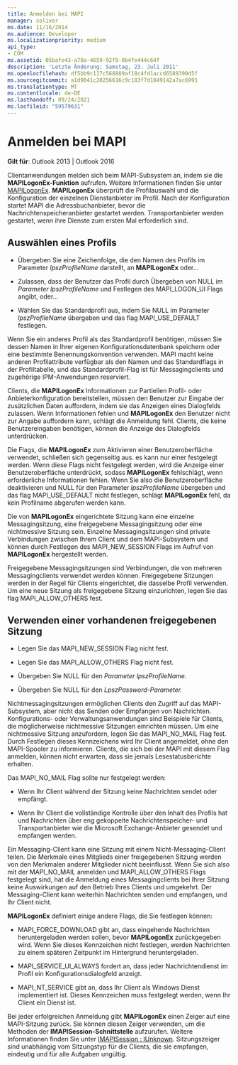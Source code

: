 ```yaml
---
title: Anmelden bei MAPI
manager: soliver
ms.date: 11/16/2014
ms.audience: Developer
ms.localizationpriority: medium
api_type:
- COM
ms.assetid: 05bafe43-a78a-4659-92f0-0b4fe444c64f
description: 'Letzte Änderung: Samstag, 23. Juli 2011'
ms.openlocfilehash: df5bb9c117c568889af18c4fd1accd6589390d5f
ms.sourcegitcommit: a1d9041c20256616c9c183f7d1049142a7ac6991
ms.translationtype: MT
ms.contentlocale: de-DE
ms.lasthandoff: 09/24/2021
ms.locfileid: "59579631"
---
```

# <a name="logging-on-to-mapi"></a>Anmelden bei MAPI
 
**Gilt für**: Outlook 2013 | Outlook 2016 
  
Clientanwendungen melden sich beim MAPI-Subsystem an, indem sie die **MAPILogonEx-Funktion** aufrufen. Weitere Informationen finden Sie unter [MAPILogonEx](mapilogonex.md). **MAPILogonEx** überprüft die Profilauswahl und die Konfiguration der einzelnen Dienstanbieter im Profil. Nach der Konfiguration startet MAPI die Adressbuchanbieter, bevor die Nachrichtenspeicheranbieter gestartet werden. Transportanbieter werden gestartet, wenn ihre Dienste zum ersten Mal erforderlich sind. 
  
## <a name="choose-a-profile"></a>Auswählen eines Profils
  
- Übergeben Sie eine Zeichenfolge, die den Namen des Profils im Parameter  _lpszProfileName_ darstellt, an **MAPILogonEx** oder...
    
- Zulassen, dass der Benutzer das Profil durch Übergeben von NULL im  _Parameter lpszProfileName_ und Festlegen des MAPI_LOGON_UI Flags angibt, oder... 

- Wählen Sie das Standardprofil aus, indem Sie NULL im Parameter  _lpszProfileName_ übergeben und das flag MAPI_USE_DEFAULT festlegen. 
    
Wenn Sie ein anderes Profil als das Standardprofil benötigen, müssen Sie dessen Namen in Ihrer eigenen Konfigurationsdatenbank speichern oder eine bestimmte Benennungskonvention verwenden. MAPI macht keine anderen Profilattribute verfügbar als den Namen und das Standardflags in der Profiltabelle, und das Standardprofil-Flag ist für Messagingclients und zugehörige IPM-Anwendungen reserviert.
  
Clients, die **MAPILogonEx** Informationen zur Partiellen Profil- oder Anbieterkonfiguration bereitstellen, müssen den Benutzer zur Eingabe der zusätzlichen Daten auffordern, indem sie das Anzeigen eines Dialogfelds zulassen. Wenn Informationen fehlen und **MAPILogonEx** den Benutzer nicht zur Angabe auffordern kann, schlägt die Anmeldung fehl. Clients, die keine Benutzereingaben benötigen, können die Anzeige des Dialogfelds unterdrücken. 
  
Die Flags, die **MAPILogonEx** zum Aktivieren einer Benutzeroberfläche verwendet, schließen sich gegenseitig aus. es kann nur einer festgelegt werden. Wenn diese Flags nicht festgelegt werden, wird die Anzeige einer Benutzeroberfläche unterdrückt, sodass **MAPILogonEx** fehlschlägt, wenn erforderliche Informationen fehlen. Wenn Sie also die Benutzeroberfläche deaktivieren und NULL für den Parameter  _lpszProfileName_ übergeben und das flag MAPI_USE_DEFAULT nicht festlegen, schlägt **MAPILogonEx** fehl, da kein Profilname abgerufen werden kann. 
  
Die von **MAPILogonEx** eingerichtete Sitzung kann eine einzelne Messagingsitzung, eine freigegebene Messagingsitzung oder eine nichtmessive Sitzung sein. Einzelne Messagingsitzungen sind private Verbindungen zwischen Ihrem Client und dem MAPI-Subsystem und können durch Festlegen des MAPI_NEW_SESSION Flags im Aufruf von **MAPILogonEx** hergestellt werden.
  
Freigegebene Messagingsitzungen sind Verbindungen, die von mehreren Messagingclients verwendet werden können. Freigegebene Sitzungen werden in der Regel für Clients eingerichtet, die dasselbe Profil verwenden. Um eine neue Sitzung als freigegebene Sitzung einzurichten, legen Sie das flag MAPI_ALLOW_OTHERS fest. 
  
## <a name="use-an-existing-shared-session"></a>Verwenden einer vorhandenen freigegebenen Sitzung
  
- Legen Sie das MAPI_NEW_SESSION Flag nicht fest.
    
- Legen Sie das MAPI_ALLOW_OTHERS Flag nicht fest.
    
- Übergeben Sie NULL für den _Parameter lpszProfileName._ 
    
- Übergeben Sie NULL für den _LpszPassword-Parameter._ 
    
Nichtmessagingsitzungen ermöglichen Clients den Zugriff auf das MAPI-Subsystem, aber nicht das Senden oder Empfangen von Nachrichten. Konfigurations- oder Verwaltungsanwendungen sind Beispiele für Clients, die möglicherweise nichtmessive Sitzungen einrichten müssen. Um eine nichtmessive Sitzung anzufordern, legen Sie das MAPI_NO_MAIL Flag fest. Durch Festlegen dieses Kennzeichens wird Ihr Client angemeldet, ohne den MAPI-Spooler zu informieren. Clients, die sich bei der MAPI mit diesem Flag anmelden, können nicht erwarten, dass sie jemals Lesestatusberichte erhalten.
  
Das MAPI_NO_MAIL Flag sollte nur festgelegt werden:
  
- Wenn Ihr Client während der Sitzung keine Nachrichten sendet oder empfängt.
    
- Wenn Ihr Client die vollständige Kontrolle über den Inhalt des Profils hat und Nachrichten über eng gekoppelte Nachrichtenspeicher- und Transportanbieter wie die Microsoft Exchange-Anbieter gesendet und empfangen werden.
    
Ein Messaging-Client kann eine Sitzung mit einem Nicht-Messaging-Client teilen. Die Merkmale eines Mitglieds einer freigegebenen Sitzung werden von den Merkmalen anderer Mitglieder nicht beeinflusst. Wenn Sie sich also mit der MAPI_NO_MAIL anmelden und MAPI_ALLOW_OTHERS Flags festgelegt sind, hat die Anmeldung eines Messagingclients bei Ihrer Sitzung keine Auswirkungen auf den Betrieb Ihres Clients und umgekehrt. Der Messaging-Client kann weiterhin Nachrichten senden und empfangen, und Ihr Client nicht.
  
**MAPILogonEx** definiert einige andere Flags, die Sie festlegen können: 
  
- MAPI_FORCE_DOWNLOAD gibt an, dass eingehende Nachrichten heruntergeladen werden sollen, bevor **MAPILogonEx** zurückgegeben wird. Wenn Sie dieses Kennzeichen nicht festlegen, werden Nachrichten zu einem späteren Zeitpunkt im Hintergrund heruntergeladen. 
    
- MAPI_SERVICE_UI_ALWAYS fordert an, dass jeder Nachrichtendienst im Profil ein Konfigurationsdialogfeld anzeigt.
    
- MAPI_NT_SERVICE gibt an, dass Ihr Client als Windows Dienst implementiert ist. Dieses Kennzeichen muss festgelegt werden, wenn Ihr Client ein Dienst ist.
    
Bei jeder erfolgreichen Anmeldung gibt **MAPILogonEx** einen Zeiger auf eine MAPI-Sitzung zurück. Sie können diesen Zeiger verwenden, um die Methoden der **IMAPISession-Schnittstelle** aufzurufen. Weitere Informationen finden Sie unter [IMAPISession : IUnknown](imapisessioniunknown.md). Sitzungszeiger sind unabhängig vom Sitzungstyp für die Clients, die sie empfangen, eindeutig und für alle Aufgaben ungültig.
  

